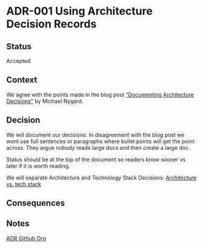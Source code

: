 # ADR-001 Using Architecture Decision Records

## Status

Accepted

## Context

We agree with the points made in the blog post
["Documenting Architecture Decisions"](https://cognitect.com/blog/2011/11/15/documenting-architecture-decisions)
by Michael Nygard.

## Decision

We will document our decisions. In disagreement with the blog post we wont use
full sentences or paragraphs where bullet points will get the point across.
They argue nobody reads large docs and then create a large doc.

Status should be at the top of the document so readers know sooner vs later if
it is worth reading.

We will separate Architecture and Technology Stack Decisions.
[Architecture vs. tech stack](https://rishat.us/architecture-vs-tech-stack/)

## Consequences

## Notes

[ADR Github Org](https://adr.github.io/)